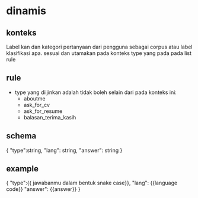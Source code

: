 
# dinamis
## konteks
Label kan dan kategori pertanyaan dari pengguna sebagai corpus atau label klasifikasi apa. sesuai dan utamakan pada konteks type yang pada pada list rule

## rule
- type yang diijinkan adalah tidak boleh selain dari pada konteks ini:
  - aboutme
  - ask_for_cv
  - ask_for_resume
  - balasan_terima_kasih


## schema
{
  "type":string,
  "lang": string,
  "answer": string
}

## example
{
  "type":{{ jawabanmu dalam bentuk snake case}},
  "lang": {{language code}}
  "answer": {{answer}}
}
